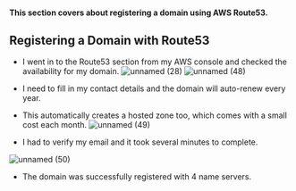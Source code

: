 #### This section covers about registering a domain using AWS Route53.

## Registering a Domain with Route53
* I went in to the Route53 section from my AWS console and checked the availability for my domain.
![unnamed (28)](https://github.com/yehjuneheo/AWS_HOL/assets/51499085/998872f3-4b2a-4e5a-a961-6a32a0c48013)
![unnamed (48)](https://github.com/yehjuneheo/AWS_HOL/assets/51499085/8326114a-477c-4a6e-8bba-27f9f0ec61e7)

* I need to fill in my contact details and the domain will auto-renew every year.
* This automatically creates a hosted zone too, which comes with a small cost each month.
![unnamed (49)](https://github.com/yehjuneheo/AWS_HOL/assets/51499085/2202d9c2-3509-40b6-89b0-5a1eca1fc620)

* I had to verify my email and it took several minutes to complete.

![unnamed (50)](https://github.com/yehjuneheo/AWS_HOL/assets/51499085/e9da6db3-6256-4b46-956a-720cd563492f)
* The domain was successfully registered with 4 name servers.
